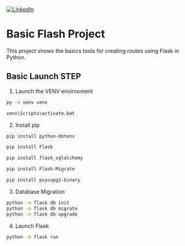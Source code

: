 [![LinkedIn][linkedin-shield]][linkedin-url-Bucsa]

 
# Basic Flash Project

This project shows the basics tools for creating routes using Flask in Python. 


## Basic Launch STEP

1. Launch the VENV envirnoment 

```bash
py -m venv venv

venv\Scripts\activate.bat
```

2. Install pip
   
```bash
pip install python-dotenv

pip install Flask

pip install flask_sqlalchemy

pip install Flask-Migrate

pip install psycopg2-binary
```     

3. Database Migration
   
```bash
python -m flask db init             
python -m flask db migrate            
python -m flask db upgrade 
```

4. Launch Flask
   
```bash
python -m flask run
```

[linkedin-shield]: https://img.shields.io/badge/-LinkedIn-black.svg?style=for-the-badge&logo=linkedin&colorB=555
[linkedin-url-Bucsa]: https://www.linkedin.com/in/justin-bucsa
